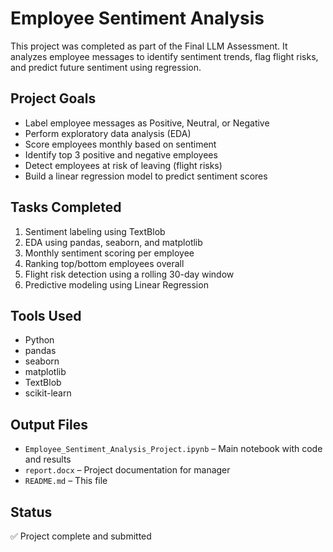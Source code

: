 # Employee Sentiment Analysis

This project was completed as part of the Final LLM Assessment. It analyzes employee messages to identify sentiment trends, flag flight risks, and predict future sentiment using regression.

## Project Goals
- Label employee messages as Positive, Neutral, or Negative
- Perform exploratory data analysis (EDA)
- Score employees monthly based on sentiment
- Identify top 3 positive and negative employees
- Detect employees at risk of leaving (flight risks)
- Build a linear regression model to predict sentiment scores

## Tasks Completed
1. Sentiment labeling using TextBlob
2. EDA using pandas, seaborn, and matplotlib
3. Monthly sentiment scoring per employee
4. Ranking top/bottom employees overall
5. Flight risk detection using a rolling 30-day window
6. Predictive modeling using Linear Regression

## Tools Used
- Python
- pandas
- seaborn
- matplotlib
- TextBlob
- scikit-learn

## Output Files
- `Employee_Sentiment_Analysis_Project.ipynb` – Main notebook with code and results
- `report.docx` – Project documentation for manager
- `README.md` – This file

## Status
✅ Project complete and submitted
